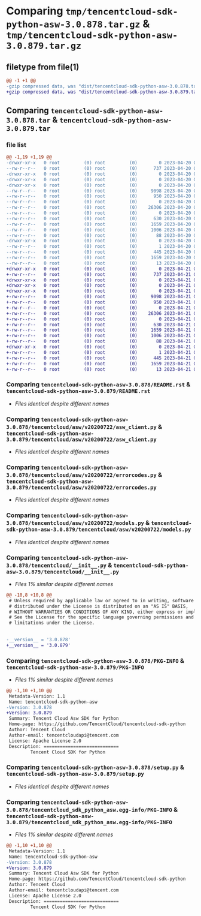 # Comparing `tmp/tencentcloud-sdk-python-asw-3.0.878.tar.gz` & `tmp/tencentcloud-sdk-python-asw-3.0.879.tar.gz`

## filetype from file(1)

```diff
@@ -1 +1 @@
-gzip compressed data, was "dist/tencentcloud-sdk-python-asw-3.0.878.tar", last modified: Thu Apr 20 00:18:38 2023, max compression
+gzip compressed data, was "dist/tencentcloud-sdk-python-asw-3.0.879.tar", last modified: Fri Apr 21 00:29:11 2023, max compression
```

## Comparing `tencentcloud-sdk-python-asw-3.0.878.tar` & `tencentcloud-sdk-python-asw-3.0.879.tar`

### file list

```diff
@@ -1,19 +1,19 @@
-drwxr-xr-x   0 root         (0) root         (0)        0 2023-04-20 00:18:38.000000 tencentcloud-sdk-python-asw-3.0.878/
--rw-r--r--   0 root         (0) root         (0)      737 2023-04-20 00:18:38.000000 tencentcloud-sdk-python-asw-3.0.878/README.rst
-drwxr-xr-x   0 root         (0) root         (0)        0 2023-04-20 00:18:38.000000 tencentcloud-sdk-python-asw-3.0.878/tencentcloud/
-drwxr-xr-x   0 root         (0) root         (0)        0 2023-04-20 00:18:38.000000 tencentcloud-sdk-python-asw-3.0.878/tencentcloud/asw/
-drwxr-xr-x   0 root         (0) root         (0)        0 2023-04-20 00:18:38.000000 tencentcloud-sdk-python-asw-3.0.878/tencentcloud/asw/v20200722/
--rw-r--r--   0 root         (0) root         (0)     9098 2023-04-20 00:18:38.000000 tencentcloud-sdk-python-asw-3.0.878/tencentcloud/asw/v20200722/asw_client.py
--rw-r--r--   0 root         (0) root         (0)      950 2023-04-20 00:18:38.000000 tencentcloud-sdk-python-asw-3.0.878/tencentcloud/asw/v20200722/errorcodes.py
--rw-r--r--   0 root         (0) root         (0)        0 2023-04-20 00:18:38.000000 tencentcloud-sdk-python-asw-3.0.878/tencentcloud/asw/v20200722/__init__.py
--rw-r--r--   0 root         (0) root         (0)    26306 2023-04-20 00:18:38.000000 tencentcloud-sdk-python-asw-3.0.878/tencentcloud/asw/v20200722/models.py
--rw-r--r--   0 root         (0) root         (0)        0 2023-04-20 00:18:38.000000 tencentcloud-sdk-python-asw-3.0.878/tencentcloud/asw/__init__.py
--rw-r--r--   0 root         (0) root         (0)      630 2023-04-20 00:18:38.000000 tencentcloud-sdk-python-asw-3.0.878/tencentcloud/__init__.py
--rw-r--r--   0 root         (0) root         (0)     1659 2023-04-20 00:18:38.000000 tencentcloud-sdk-python-asw-3.0.878/PKG-INFO
--rw-r--r--   0 root         (0) root         (0)     1006 2023-04-20 00:18:38.000000 tencentcloud-sdk-python-asw-3.0.878/setup.py
--rw-r--r--   0 root         (0) root         (0)       88 2023-04-20 00:18:38.000000 tencentcloud-sdk-python-asw-3.0.878/setup.cfg
-drwxr-xr-x   0 root         (0) root         (0)        0 2023-04-20 00:18:38.000000 tencentcloud-sdk-python-asw-3.0.878/tencentcloud_sdk_python_asw.egg-info/
--rw-r--r--   0 root         (0) root         (0)        1 2023-04-20 00:18:38.000000 tencentcloud-sdk-python-asw-3.0.878/tencentcloud_sdk_python_asw.egg-info/dependency_links.txt
--rw-r--r--   0 root         (0) root         (0)      445 2023-04-20 00:18:38.000000 tencentcloud-sdk-python-asw-3.0.878/tencentcloud_sdk_python_asw.egg-info/SOURCES.txt
--rw-r--r--   0 root         (0) root         (0)     1659 2023-04-20 00:18:38.000000 tencentcloud-sdk-python-asw-3.0.878/tencentcloud_sdk_python_asw.egg-info/PKG-INFO
--rw-r--r--   0 root         (0) root         (0)       13 2023-04-20 00:18:38.000000 tencentcloud-sdk-python-asw-3.0.878/tencentcloud_sdk_python_asw.egg-info/top_level.txt
+drwxr-xr-x   0 root         (0) root         (0)        0 2023-04-21 00:29:11.000000 tencentcloud-sdk-python-asw-3.0.879/
+-rw-r--r--   0 root         (0) root         (0)      737 2023-04-21 00:29:04.000000 tencentcloud-sdk-python-asw-3.0.879/README.rst
+drwxr-xr-x   0 root         (0) root         (0)        0 2023-04-21 00:29:11.000000 tencentcloud-sdk-python-asw-3.0.879/tencentcloud/
+drwxr-xr-x   0 root         (0) root         (0)        0 2023-04-21 00:29:11.000000 tencentcloud-sdk-python-asw-3.0.879/tencentcloud/asw/
+drwxr-xr-x   0 root         (0) root         (0)        0 2023-04-21 00:29:11.000000 tencentcloud-sdk-python-asw-3.0.879/tencentcloud/asw/v20200722/
+-rw-r--r--   0 root         (0) root         (0)     9098 2023-04-21 00:29:04.000000 tencentcloud-sdk-python-asw-3.0.879/tencentcloud/asw/v20200722/asw_client.py
+-rw-r--r--   0 root         (0) root         (0)      950 2023-04-21 00:29:04.000000 tencentcloud-sdk-python-asw-3.0.879/tencentcloud/asw/v20200722/errorcodes.py
+-rw-r--r--   0 root         (0) root         (0)        0 2023-04-21 00:29:04.000000 tencentcloud-sdk-python-asw-3.0.879/tencentcloud/asw/v20200722/__init__.py
+-rw-r--r--   0 root         (0) root         (0)    26306 2023-04-21 00:29:04.000000 tencentcloud-sdk-python-asw-3.0.879/tencentcloud/asw/v20200722/models.py
+-rw-r--r--   0 root         (0) root         (0)        0 2023-04-21 00:29:04.000000 tencentcloud-sdk-python-asw-3.0.879/tencentcloud/asw/__init__.py
+-rw-r--r--   0 root         (0) root         (0)      630 2023-04-21 00:29:04.000000 tencentcloud-sdk-python-asw-3.0.879/tencentcloud/__init__.py
+-rw-r--r--   0 root         (0) root         (0)     1659 2023-04-21 00:29:11.000000 tencentcloud-sdk-python-asw-3.0.879/PKG-INFO
+-rw-r--r--   0 root         (0) root         (0)     1006 2023-04-21 00:29:04.000000 tencentcloud-sdk-python-asw-3.0.879/setup.py
+-rw-r--r--   0 root         (0) root         (0)       88 2023-04-21 00:29:11.000000 tencentcloud-sdk-python-asw-3.0.879/setup.cfg
+drwxr-xr-x   0 root         (0) root         (0)        0 2023-04-21 00:29:11.000000 tencentcloud-sdk-python-asw-3.0.879/tencentcloud_sdk_python_asw.egg-info/
+-rw-r--r--   0 root         (0) root         (0)        1 2023-04-21 00:29:11.000000 tencentcloud-sdk-python-asw-3.0.879/tencentcloud_sdk_python_asw.egg-info/dependency_links.txt
+-rw-r--r--   0 root         (0) root         (0)      445 2023-04-21 00:29:11.000000 tencentcloud-sdk-python-asw-3.0.879/tencentcloud_sdk_python_asw.egg-info/SOURCES.txt
+-rw-r--r--   0 root         (0) root         (0)     1659 2023-04-21 00:29:11.000000 tencentcloud-sdk-python-asw-3.0.879/tencentcloud_sdk_python_asw.egg-info/PKG-INFO
+-rw-r--r--   0 root         (0) root         (0)       13 2023-04-21 00:29:11.000000 tencentcloud-sdk-python-asw-3.0.879/tencentcloud_sdk_python_asw.egg-info/top_level.txt
```

### Comparing `tencentcloud-sdk-python-asw-3.0.878/README.rst` & `tencentcloud-sdk-python-asw-3.0.879/README.rst`

 * *Files identical despite different names*

### Comparing `tencentcloud-sdk-python-asw-3.0.878/tencentcloud/asw/v20200722/asw_client.py` & `tencentcloud-sdk-python-asw-3.0.879/tencentcloud/asw/v20200722/asw_client.py`

 * *Files identical despite different names*

### Comparing `tencentcloud-sdk-python-asw-3.0.878/tencentcloud/asw/v20200722/errorcodes.py` & `tencentcloud-sdk-python-asw-3.0.879/tencentcloud/asw/v20200722/errorcodes.py`

 * *Files identical despite different names*

### Comparing `tencentcloud-sdk-python-asw-3.0.878/tencentcloud/asw/v20200722/models.py` & `tencentcloud-sdk-python-asw-3.0.879/tencentcloud/asw/v20200722/models.py`

 * *Files identical despite different names*

### Comparing `tencentcloud-sdk-python-asw-3.0.878/tencentcloud/__init__.py` & `tencentcloud-sdk-python-asw-3.0.879/tencentcloud/__init__.py`

 * *Files 1% similar despite different names*

```diff
@@ -10,8 +10,8 @@
 # Unless required by applicable law or agreed to in writing, software
 # distributed under the License is distributed on an "AS IS" BASIS,
 # WITHOUT WARRANTIES OR CONDITIONS OF ANY KIND, either express or implied.
 # See the License for the specific language governing permissions and
 # limitations under the License.
 
 
-__version__ = '3.0.878'
+__version__ = '3.0.879'
```

### Comparing `tencentcloud-sdk-python-asw-3.0.878/PKG-INFO` & `tencentcloud-sdk-python-asw-3.0.879/PKG-INFO`

 * *Files 1% similar despite different names*

```diff
@@ -1,10 +1,10 @@
 Metadata-Version: 1.1
 Name: tencentcloud-sdk-python-asw
-Version: 3.0.878
+Version: 3.0.879
 Summary: Tencent Cloud Asw SDK for Python
 Home-page: https://github.com/TencentCloud/tencentcloud-sdk-python
 Author: Tencent Cloud
 Author-email: tencentcloudapi@tencent.com
 License: Apache License 2.0
 Description: ============================
         Tencent Cloud SDK for Python
```

### Comparing `tencentcloud-sdk-python-asw-3.0.878/setup.py` & `tencentcloud-sdk-python-asw-3.0.879/setup.py`

 * *Files identical despite different names*

### Comparing `tencentcloud-sdk-python-asw-3.0.878/tencentcloud_sdk_python_asw.egg-info/PKG-INFO` & `tencentcloud-sdk-python-asw-3.0.879/tencentcloud_sdk_python_asw.egg-info/PKG-INFO`

 * *Files 1% similar despite different names*

```diff
@@ -1,10 +1,10 @@
 Metadata-Version: 1.1
 Name: tencentcloud-sdk-python-asw
-Version: 3.0.878
+Version: 3.0.879
 Summary: Tencent Cloud Asw SDK for Python
 Home-page: https://github.com/TencentCloud/tencentcloud-sdk-python
 Author: Tencent Cloud
 Author-email: tencentcloudapi@tencent.com
 License: Apache License 2.0
 Description: ============================
         Tencent Cloud SDK for Python
```

